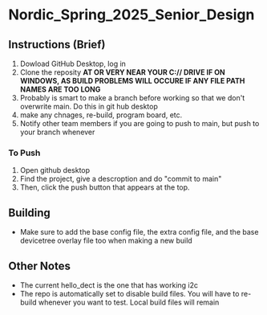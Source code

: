 # Nordic_Spring_2025_Senior_Design

## Instructions (Brief)

1. Dowload GitHub Desktop, log in
2. Clone the reposity **AT OR VERY NEAR YOUR C:// DRIVE IF ON WINDOWS, AS BUILD PROBLEMS WILL OCCURE IF ANY FILE PATH NAMES ARE TOO LONG**
3. Probably is smart to make a branch before working so that we don't overwrite main. Do this in git hub desktop
4. make any chnages, re-build, program board, etc.
5. Notify other team members if you are going to push to main, but push to your branch whenever

### To Push
1. Open github desktop
2. Find the project, give a descroption and do "commit to main"
3. Then, click the push button that appears at the top. 

## Building
* Make sure to add the base config file, the extra config file, and the base devicetree overlay file too when making a new build

## Other Notes

* The current hello_dect is the one that has working i2c
* The repo is automatically set to disable build files. You will have to re-build whenever you want to test. Local build files will remain


